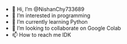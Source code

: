 - 👋 Hi, I’m @NishanChy733689
- 👀 I’m interested in programming
- 🌱 I’m currently learning Python
- 💞️ I’m looking to collaborate on Google Colab
- 📫 How to reach me IDK

<!---
NishanChy733689/NishanChy733689 is a ✨ special ✨ repository because its `README.md` (this file) appears on your GitHub profile.
You can click the Preview link to take a look at your changes.
--->

